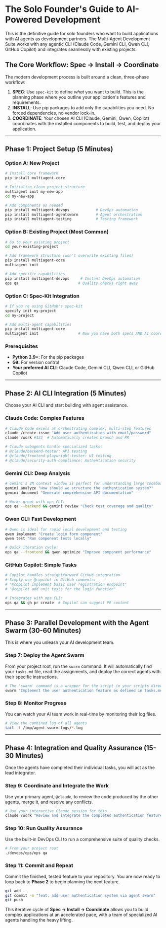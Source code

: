 # The Solo Founder's Guide to AI-Powered Development

This is the definitive guide for solo founders who want to build applications with AI agents as development partners. The Multi-Agent Development Suite works with any agentic CLI (Claude Code, Gemini CLI, Qwen CLI, GitHub Copilot) and integrates seamlessly with existing projects.

## The Core Workflow: Spec -> Install -> Coordinate

The modern development process is built around a clean, three-phase workflow:

1.  **SPEC**: Use `spec-kit` to define *what* you want to build. This is the planning phase where you outline your application's features and requirements.
2.  **INSTALL**: Use pip packages to add only the capabilities you need. No forced dependencies, no vendor lock-in.
3.  **COORDINATE**: Your chosen AI CLI (Claude, Gemini, Qwen, Copilot) coordinates with the installed components to build, test, and deploy your application.

---

## Phase 1: Project Setup (5 Minutes)

### **Option A: New Project**
```bash
# Install core framework
pip install multiagent-core

# Initialize clean project structure
multiagent init my-new-app
cd my-new-app

# Add components as needed
pip install multiagent-devops            # DevOps automation
pip install multiagent-agentswarm        # Agent orchestration  
pip install multiagent-testing           # Testing framework
```

### **Option B: Existing Project (Most Common)**
```bash
# Go to your existing project
cd your-existing-project

# Add framework structure (won't overwrite existing files)
pip install multiagent-core
multiagent init

# Add specific capabilities
pip install multiagent-devops     # Instant DevOps automation
ops qa                           # Quality checks right away
```

### **Option C: Spec-Kit Integration**
```bash
# If you're using GitHub's spec-kit
specify init my-project
cd my-project

# Add multi-agent capabilities
pip install multiagent-core
multiagent init                  # Now you have both specs AND AI coordination
```

### **Prerequisites**
*   **Python 3.9+**: For the pip packages
*   **Git**: For version control
*   **Your preferred AI CLI**: Claude Code, Gemini CLI, Qwen CLI, or GitHub Copilot

---

## Phase 2: AI CLI Integration (5 Minutes)

Choose your AI CLI and start building with agent assistance.

### **Claude Code**: Complex Features
```bash
# Claude Code excels at orchestrating complex, multi-step features
claude /create-issue "Add user authentication with email/password"
claude /work #123  # Automatically creates branch and PR

# Claude subagents handle specialized tasks:
# @claude/backend-tester: API testing
# @claude/frontend-playwright-tester: UI testing  
# @claude/security-auth-compliance: Authentication security
```

### **Gemini CLI**: Deep Analysis
```bash
# Gemini's 2M context window is perfect for understanding large codebases
gemini analyze "How should we structure the authentication system?"
gemini document "Generate comprehensive API documentation"

# Works great with ops CLI:
ops qa --backend && gemini review "Check test coverage and quality"
```

### **Qwen CLI**: Fast Development
```bash
# Qwen is ideal for rapid local development and testing
qwen implement "Create login form component"
qwen test "Run component tests locally"

# Quick iteration cycle:
ops qa --frontend && qwen optimize "Improve component performance"
```

### **GitHub Copilot**: Simple Tasks
```bash
# Copilot handles straightforward GitHub integration
# Simply use @copilot in GitHub comments:
# "@copilot implement basic user registration endpoint"
# "@copilot add unit tests for the login function"

# Integrates with ops CLI:
ops qa && gh pr create  # Copilot can suggest PR content
```

---

## Phase 3: Parallel Development with the Agent Swarm (30-60 Minutes)

This is where you unleash your AI development team.

### Step 7: Deploy the Agent Swarm
From your project root, run the `swarm` command. It will automatically find your `tasks.md` file, read the assignments, and deploy the correct agents with their specific instructions.

```bash
# The 'swarm' command is a wrapper for the script in your scripts directory
swarm "Implement the user authentication feature as defined in tasks.md"
```

### Step 8: Monitor Progress
You can watch your AI team work in real-time by monitoring their log files.

```bash
# View the combined log of all agents
tail -f /tmp/agent-swarm-logs/*.log
```

---

## Phase 4: Integration and Quality Assurance (15-30 Minutes)

Once the agents have completed their individual tasks, you will act as the lead integrator.

### Step 9: Coordinate and Integrate the Work
Use your primary agent, `@claude`, to review the code produced by the other agents, merge it, and resolve any conflicts.

```bash
# Use your interactive Claude session for this
claude /work "Review and integrate the completed authentication feature."
```

### Step 10: Run Quality Assurance
Use the built-in DevOps CLI to run a comprehensive suite of quality checks.

```bash
# From your project root
./devops/ops/ops qa
```

### Step 11: Commit and Repeat
Commit the finished, tested feature to your repository. You are now ready to loop back to **Phase 2** to begin planning the next feature.

```bash
git add .
git commit -m "feat: add user authentication system via agent swarm"
git push
```

This iterative cycle of **Spec -> Install -> Coordinate** allows you to build complex applications at an accelerated pace, with a team of specialized AI agents handling the heavy lifting.